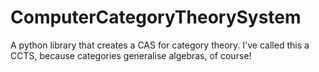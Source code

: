 # ComputerCategoryTheorySystem
A python library that creates a CAS for category theory. I've called this a CCTS, because categories generalise algebras, of course!
